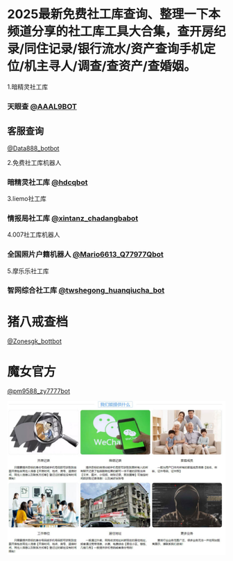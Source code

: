 # 2025最新免费社工库查询、整理一下本频道分享的社工库工具大合集，查开房纪录/同住记录/银行流水/资产查询手机定位/机主寻人/调查/查资产/查婚姻。

1.暗精灵社工库
### 天眼查 [@AAAL9BOT](https://t.me/AAAL8BOT?start=NTgzNzg1NTEy)

## 客服查询 

[@Data888_botbot](https://t.me/Data888_botbot?start=NTgzNzg1NTEy)

2.免费社工库机器人
### 暗精灵社工库 [@hdcqbot](https://t.me/hdcqbot?start=NTgzNzg1NTEy)

3.liemo社工库
### 情报局社工库 [@xintanz_chadangbabot](https://t.me/xintanz_chadangbabot?start=NTgzNzg1NTEy)

4.007社工库机器人
### 全国照片户籍机器人 [@Mario6613_Q77977Qbot](https://t.me/xintanz_chadangbabot?start=NTgzNzg1NTEy)

5.摩乐乐社工库
### 智网综合社工库 [@twshegong_huanqiucha_bot](https://t.me/twshegong_huanqiucha_bot?start=qr4mnWQdL2Wx)

# 猪八戒查档 
[@Zonesgk_bottbot](https://t.me/Zonesgk_bottbot?start=NTgzNzg1NTEy)

# 魔女官方 
[@pm9588_zy7777bot](https://t.me/pm9588_zy7777bot?start=NTgzNzg1NTEy)

<img src="pic/bbb.png" alt="免费社工库" border="0">